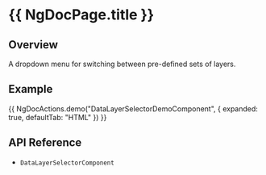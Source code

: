 # {{ NgDocPage.title }}

## Overview

A dropdown menu for switching between pre-defined sets of layers.

## Example

{{ NgDocActions.demo("DataLayerSelectorDemoComponent", { expanded: true, defaultTab: "HTML" }) }}

## API Reference

- `DataLayerSelectorComponent`
